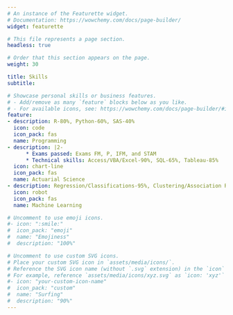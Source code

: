 ```yaml
---
# An instance of the Featurette widget.
# Documentation: https://wowchemy.com/docs/page-builder/
widget: featurette

# This file represents a page section.
headless: true

# Order that this section appears on the page.
weight: 30

title: Skills
subtitle:

# Showcase personal skills or business features.
# - Add/remove as many `feature` blocks below as you like.
# - For available icons, see: https://wowchemy.com/docs/page-builder/#icons
feature:
- description: R-80%, Python-60%, SAS-40%
  icon: code
  icon_pack: fas
  name: Programming
- description: |2- 
      * Exams passed: Exams FM, P, IFM, and STAM
      * Technical skills: Access/VBA/Excel-90%, SQL-65%, Tableau-85%
  icon: chart-line
  icon_pack: fas
  name: Actuarial Science
- description: Regression/Classifications-95%, Clustering/Association Rule Learning-80%, Deep Learning/Reinforcement Learning/NLP-50%
  icon: robot
  icon_pack: fas
  name: Machine Learning

# Uncomment to use emoji icons.
#- icon: ":smile:"
#  icon_pack: "emoji"
#  name: "Emojiness"
#  description: "100%"  

# Uncomment to use custom SVG icons.
# Place your custom SVG icon in `assets/media/icons/`.
# Reference the SVG icon name (without `.svg` extension) in the `icon` field.
# For example, reference `assets/media/icons/xyz.svg` as `icon: 'xyz'`
#- icon: "your-custom-icon-name"
#  icon_pack: "custom"
#  name: "Surfing"
#  description: "90%"
---
```

